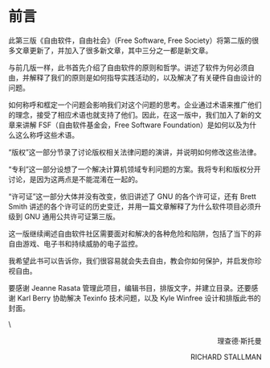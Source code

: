 # 前言

此第三版《自由软件，自由社会》（Free Software, Free Society）将第二版的很多文章更新了，并加入了很多新文章，其中三分之一都是新文章。

与前几版一样，此书首先介绍了自由软件的原则和哲学。讲述了软件为何必须自由，并解释了我们的原则是如何指导实践活动的，以及解决了有关硬件自由设计的问题。

如何称呼和框定一个问题会影响我们对这个问题的思考。企业通过术语来推广他们的理念，接受了相应术语也就支持了他们。因此，在这一版中，我们加入了新的文章来讲解 FSF（自由软件基金会，Free Software Foundation）是如何以及为什么这么称呼这些术语。

“版权”这一部分节录了讨论版权相关法律问题的演讲，并说明如何修改这些法律。

“专利”这一部分设想了一个解决计算机领域专利问题的方案。我将专利和版权分开讨论，是因为这两点是不能混淆在一起的。

“许可证”这一部分大体并没有改变，依旧讲述了 GNU 的各个许可证，还有 Brett Smith 讲述的各个许可证的历史变迁，并用一篇文章解释了为什么软件项目必须升级到 GNU 通用公共许可证第三版。

这一版继续阐述自由软件社区需要面对和解决的各种危险和陷阱，包括了当下的非自由游戏、电子书和持续威胁的电子监控。

我希望此书可以告诉你，我们很容易就会失去自由，教会你如何保护，并启发你珍视自由。

要感谢 Jeanne Rasata 管理此项目，编辑书目，排版文字，并建立目录。还要感谢 Karl Berry 协助解决 Texinfo 技术问题，以及 Kyle Winfree 设计和排版此书的封面。

\ 

<!--(pdf)\hfill\ (pdf)--> <!-- (pdf)--><p align="right"><!--(pdf) -->理查德·斯托曼<!-- (pdf)--></p><!--(pdf) -->

<!--(pdf)\hfill\ (pdf)--> <!-- (pdf)--><p align="right"><!--(pdf) -->RICHARD STALLMAN<!-- (pdf)--></p><!--(pdf) -->
